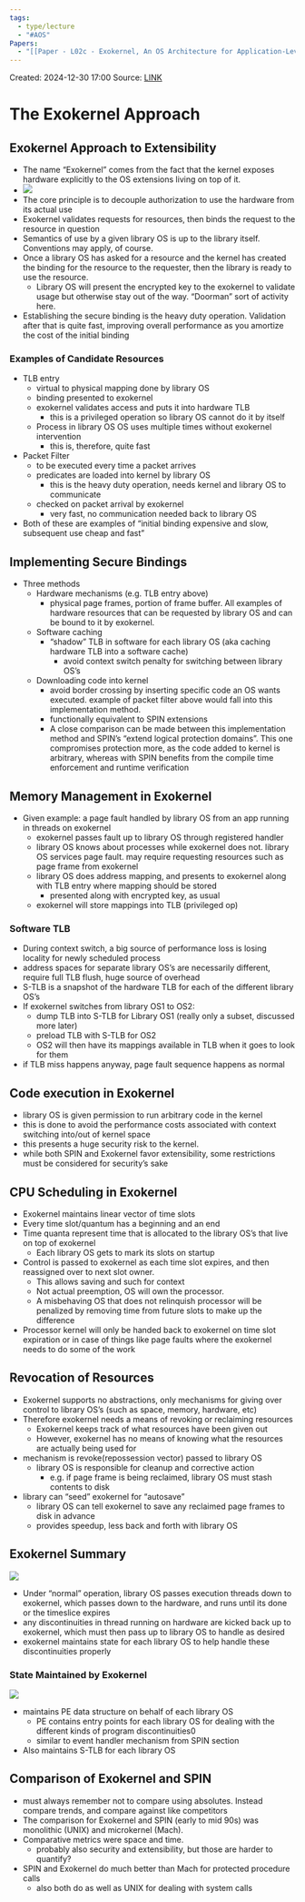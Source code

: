 ```yaml
---
tags:
  - type/lecture
  - "#AOS"
Papers:
  - "[[Paper - L02c - Exokernel, An OS Architecture for Application-Level Resource Management]]"
---
```

Created: 2024-12-30 17:00
Source: [LINK](https://andrewrepp.com/aos_lec_L02)

# The Exokernel Approach

## Exokernel Approach to Extensibility

- The name “Exokernel” comes from the fact that the kernel exposes hardware explicitly to the OS extensions living on top of it.
- ![](/img/L02c_exokernel_approach.png)
- The core principle is to decouple authorization to use the hardware from its actual use
- Exokernel validates requests for resources, then binds the request to the resource in question
- Semantics of use by a given library OS is up to the library itself. Conventions may apply, of course.
- Once a library OS has asked for a resource and the kernel has created the binding for the resource to the requester, then the library is ready to use the resource.
    - Library OS will present the encrypted key to the exokernel to validate usage but otherwise stay out of the way. “Doorman” sort of activity here.
- Establishing the secure binding is the heavy duty operation. Validation after that is quite fast, improving overall performance as you amortize the cost of the initial binding
### Examples of Candidate Resources

- TLB entry
    - virtual to physical mapping done by library OS
    - binding presented to exokernel
    - exokernel validates access and puts it into hardware TLB
        - this is a privileged operation so library OS cannot do it by itself
    - Process in library OS OS uses multiple times without exokernel intervention
        - this is, therefore, quite fast
- Packet Filter
    - to be executed every time a packet arrives
    - predicates are loaded into kernel by library OS
        - this is the heavy duty operation, needs kernel and library OS to communicate
    - checked on packet arrival by exokernel
        - very fast, no communication needed back to library OS
- Both of these are examples of “initial binding expensive and slow, subsequent use cheap and fast”

## Implementing Secure Bindings

- Three methods
    - Hardware mechanisms (e.g. TLB entry above)
        - physical page frames, portion of frame buffer. All examples of hardware resources that can be requested by library OS and can be bound to it by exokernel.
    - Software caching
        - “shadow” TLB in software for each library OS (aka caching hardware TLB into a software cache)
            - avoid context switch penalty for switching between library OS’s
    - Downloading code into kernel
        - avoid border crossing by inserting specific code an OS wants executed. example of packet filter above would fall into this implementation method.
        - functionally equivalent to SPIN extensions
        - A close comparison can be made between this implementation method and SPIN’s “extend logical protection domains”. This one compromises protection more, as the code added to kernel is arbitrary, whereas with SPIN benefits from the compile time enforcement and runtime verification

## Memory Management in Exokernel

- Given example: a page fault handled by library OS from an app running in threads on exokernel
    - exokernel passes fault up to library OS through registered handler
    - library OS knows about processes while exokernel does not. library OS services page fault. may require requesting resources such as page frame from exokernel
    - library OS does address mapping, and presents to exokernel along with TLB entry where mapping should be stored
        - presented along with encrypted key, as usual
    - exokernel will store mappings into TLB (privileged op)

### Software TLB

- During context switch, a big source of performance loss is losing locality for newly scheduled process
- address spaces for separate library OS’s are necessarily different, require full TLB flush, huge source of overhead
- S-TLB is a snapshot of the hardware TLB for each of the different library OS’s
- If exokernel switches from library OS1 to OS2:
    - dump TLB into S-TLB for Library OS1 (really only a subset, discussed more later)
    - preload TLB with S-TLB for OS2
    - OS2 will then have its mappings available in TLB when it goes to look for them
- if TLB miss happens anyway, page fault sequence happens as normal

## Code execution in Exokernel

- library OS is given permission to run arbitrary code in the kernel
- this is done to avoid the performance costs associated with context switching into/out of kernel space
- this presents a huge security risk to the kernel.
- while both SPIN and Exokernel favor extensibility, some restrictions must be considered for security’s sake

## CPU Scheduling in Exokernel

- Exokernel maintains linear vector of time slots
- Every time slot/quantum has a beginning and an end
- Time quanta represent time that is allocated to the library OS’s that live on top of exokernel
    - Each library OS gets to mark its slots on startup
- Control is passed to exokernel as each time slot expires, and then reassigned over to next slot owner.
    - This allows saving and such for context
    - Not actual preemption, OS will own the processor.
    - A misbehaving OS that does not relinquish processor will be penalized by removing time from future slots to make up the difference
- Processor kernel will only be handed back to exokernel on time slot expiration or in case of things like page faults where the exokernel needs to do some of the work

## Revocation of Resources

- Exokernel supports no abstractions, only mechanisms for giving over control to library OS’s (such as space, memory, hardware, etc)
- Therefore exokernel needs a means of revoking or reclaiming resources
    - Exokernel keeps track of what resources have been given out
    - However, exokernel has no means of knowing what the resources are actually being used for
- mechanism is revoke(repossession vector) passed to library OS
    - library OS is responsible for cleanup and corrective action
        - e.g. if page frame is being reclaimed, library OS must stash contents to disk
- library can “seed” exokernel for “autosave”
    - library OS can tell exokernel to save any reclaimed page frames to disk in advance
    - provides speedup, less back and forth with library OS
## Exokernel Summary
![](/img/L01c_exokernel_summary.png)
- Under “normal” operation, library OS passes execution threads down to exokernel, which passes down to the hardware, and runs until its done or the timeslice expires
- any discontinuities in thread running on hardware are kicked back up to exokernel, which must then pass up to library OS to handle as desired
- exokernel maintains state for each library OS to help handle these discontinuities properly

### State Maintained by Exokernel
![](/img/L02c_state_maintained_by_exokernel.png)
- maintains PE data structure on behalf of each library OS
    - PE contains entry points for each library OS for dealing with the different kinds of program discontinuities0
    - similar to event handler mechanism from SPIN section
- Also maintains S-TLB for each library OS

## Comparison of Exokernel and SPIN

- must always remember not to compare using absolutes. Instead compare trends, and compare against like competitors
- The comparison for Exokernel and SPIN (early to mid 90s) was monolithic (UNIX) and microkernel (Mach).
- Comparative metrics were space and time.
    - probably also security and extensibility, but those are harder to quantify?
- SPIN and Exokernel do much better than Mach for protected procedure calls
    - also both do as well as UNIX for dealing with system calls